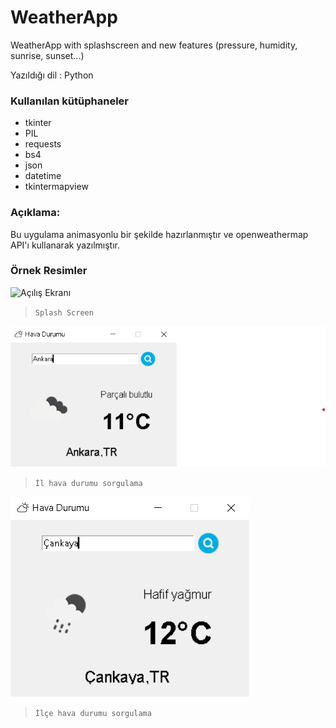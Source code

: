 # WeatherApp
WeatherApp with splashscreen and  new features (pressure, humidity, sunrise, sunset...)

Yazıldığı dil : Python

### Kullanılan kütüphaneler
* tkinter
* PIL
* requests
* bs4
* json
* datetime
* tkintermapview

### Açıklama:
Bu uygulama animasyonlu bir şekilde hazırlanmıştır ve openweathermap API'ı kullanarak yazılmıştır.

### Örnek Resimler

![Açılış Ekranı](https://github.com/Hamza-Eren/Weather-App/blob/main/images/splashscreen.png)
> `Splash Screen`

![Uygulama Ekranı](https://github.com/Hamza-Eren/Weather-App/blob/main/images/Ankara.png)
> `İl hava durumu sorgulama`

![Uygulama Ekranı](https://github.com/Hamza-Eren/Weather-App/blob/main/images/Cankaya.png)
> `İlçe hava durumu sorgulama`

